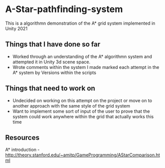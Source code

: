 # A-Star-pathfinding-system
This is a algorithmn demonstration of the A* grid system implemented in Unity 2021
## Things that I have done so far

- Worked through an understanding of the A* algorithmn system and attempted it in Unity 3d scene space.
- Wrote comments within the system I made marked each attempt in the A* system by Versions within the scripts

## Things that need to work on

- Undecided on working on this attempt on the project or move on to another approach with the same style of the grid system
- Want to implement some sort of input of the user to prove that the system could work anywhere within the grid that actually works this time

## Resources 
A* introduction - http://theory.stanford.edu/~amitp/GameProgramming/AStarComparison.html
